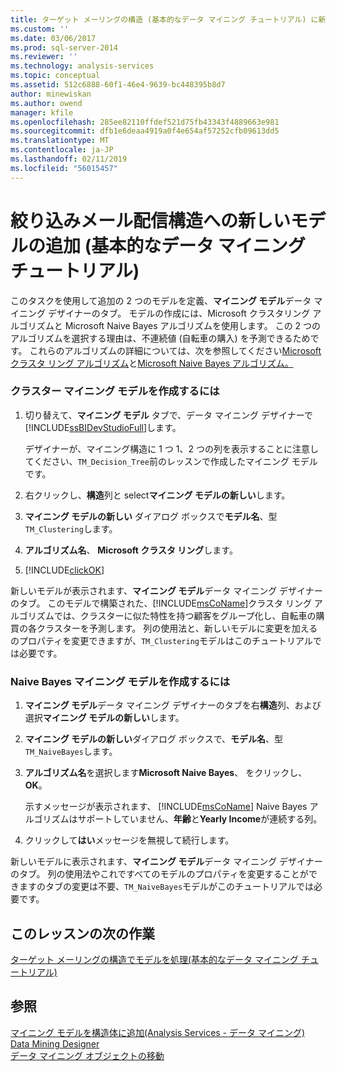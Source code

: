 ```yaml
---
title: ターゲット メーリングの構造 (基本的なデータ マイニング チュートリアル) に新しいモデルの追加 |Microsoft Docs
ms.custom: ''
ms.date: 03/06/2017
ms.prod: sql-server-2014
ms.reviewer: ''
ms.technology: analysis-services
ms.topic: conceptual
ms.assetid: 512c6888-60f1-46e4-9639-bc448395b8d7
author: minewiskan
ms.author: owend
manager: kfile
ms.openlocfilehash: 285ee82110ffdef521d75fb43343f4889663e981
ms.sourcegitcommit: dfb1e6deaa4919a0f4e654af57252cfb09613dd5
ms.translationtype: MT
ms.contentlocale: ja-JP
ms.lasthandoff: 02/11/2019
ms.locfileid: "56015457"
---
```

# <a name="adding-new-models-to-the-targeted-mailing-structure-basic-data-mining-tutorial"></a>絞り込みメール配信構造への新しいモデルの追加 (基本的なデータ マイニング チュートリアル)
  このタスクを使用して追加の 2 つのモデルを定義、**マイニング モデル**データ マイニング デザイナーのタブ。 モデルの作成には、Microsoft クラスタリング アルゴリズムと Microsoft Naive Bayes アルゴリズムを使用します。 この 2 つのアルゴリズムを選択する理由は、不連続値 (自転車の購入) を予測できるためです。 これらのアルゴリズムの詳細については、次を参照してください[Microsoft クラスタ リング アルゴリズム](../../2014/analysis-services/data-mining/microsoft-clustering-algorithm.md)と[Microsoft Naive Bayes アルゴリズム。](../../2014/analysis-services/data-mining/microsoft-naive-bayes-algorithm.md)  
  
### <a name="to-create-a-clustering-mining-model"></a>クラスター マイニング モデルを作成するには  
  
1.  切り替えて、**マイニング モデル** タブで、データ マイニング デザイナーで[!INCLUDE[ssBIDevStudioFull](../includes/ssbidevstudiofull-md.md)]します。  
  
     デザイナーが、マイニング構造に 1 つ 1、2 つの列を表示することに注意してください、`TM_Decision_Tree`前のレッスンで作成したマイニング モデルです。  
  
2.  右クリックし、**構造**列と select**マイニング モデルの新しい**します。  
  
3.  **マイニング モデルの新しい** ダイアログ ボックスで**モデル名**、型`TM_Clustering`します。  
  
4.  **アルゴリズム名**、 **Microsoft クラスタ リング**します。  
  
5.  [!INCLUDE[clickOK](../includes/clickok-md.md)]  
  
 新しいモデルが表示されます、**マイニング モデル**データ マイニング デザイナーのタブ。 このモデルで構築された、[!INCLUDE[msCoName](../includes/msconame-md.md)]クラスタ リング アルゴリズムでは、クラスターに似た特性を持つ顧客をグループ化し、自転車の購買の各クラスターを予測します。 列の使用法と、新しいモデルに変更を加えるのプロパティを変更できますが、`TM_Clustering`モデルはこのチュートリアルでは必要です。  
  
### <a name="to-create-a-naive-bayes-mining-model"></a>Naive Bayes マイニング モデルを作成するには  
  
1.  **マイニング モデル**データ マイニング デザイナーのタブを右**構造**列、および選択**マイニング モデルの新しい**します。  
  
2.  **マイニング モデルの新しい**ダイアログ ボックスで、**モデル名**、型`TM_NaiveBayes`します。  
  
3.  **アルゴリズム名**を選択します**Microsoft Naive Bayes**、 をクリックし、 **OK**。  
  
     示すメッセージが表示されます、 [!INCLUDE[msCoName](../includes/msconame-md.md)] Naive Bayes アルゴリズムはサポートしていません、**年齢**と**Yearly Income**が連続する列。  
  
4.  クリックして**はい**メッセージを無視して続行します。  
  
 新しいモデルに表示されます、**マイニング モデル**データ マイニング デザイナーのタブ。 列の使用法やこれですべてのモデルのプロパティを変更することができますのタブの変更は不要、`TM_NaiveBayes`モデルがこのチュートリアルでは必要です。  
  
## <a name="next-task-in-lesson"></a>このレッスンの次の作業  
 [ターゲット メーリングの構造でモデルを処理&#40;基本的なデータ マイニング チュートリアル&#41;](../../2014/tutorials/processing-models-in-the-targeted-mailing-structure-basic-data-mining-tutorial.md)  
  
## <a name="see-also"></a>参照  
 [マイニング モデルを構造体に追加&#40;Analysis Services - データ マイニング&#41;](../../2014/analysis-services/data-mining/add-mining-models-to-a-structure-analysis-services-data-mining.md)   
 [Data Mining Designer](../../2014/analysis-services/data-mining/data-mining-designer.md)   
 [データ マイニング オブジェクトの移動](../../2014/analysis-services/data-mining/moving-data-mining-objects.md)  
  
  
